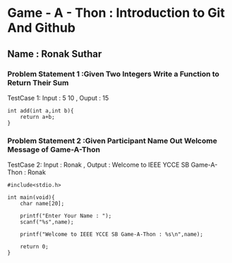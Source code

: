 # Game - A - Thon : Introduction to Git And Github

## Name : Ronak Suthar

### Problem Statement 1 :Given Two Integers Write a Function to Return Their Sum
TestCase 1: Input : 5 10 , Ouput : 15

``` 
int add(int a,int b){
    return a+b;
}
```

### Problem Statement 2 :Given Participant Name Out Welcome Message of Game-A-Thon

TestCase 2: Input : Ronak , Output : Welcome to IEEE YCCE SB Game-A-Thon : Ronak

```
#include<stdio.h>

int main(void){
    char name[20];

    printf("Enter Your Name : ");
    scanf("%s",name);

    printf("Welcome to IEEE YCCE SB Game-A-Thon : %s\n",name);

    return 0;
}
```
